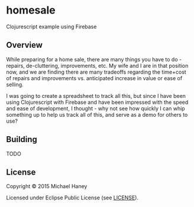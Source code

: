 # homesale

Clojurescript example using Firebase

## Overview

While preparing for a home sale, there are many things you have to do - repairs, de-cluttering, improvements, etc.
My wife and I are in that position now, and we are finding there are many tradeoffs regarding the time+cost of repairs
and improvements vs. anticipated increase in value or ease of selling.

I was going to create a spreadsheet to track all this, but since I have been using Clojurescript with Firebase and have been
impressed with the speed and ease of development, I thought - why not see how quickly I can whip something up to help us track
all of this, and serve as a demo for others to use?


## Building
TODO

## License

Copyright © 2015 Michael Haney

Licensed under Eclipse Public License (see [LICENSE](LICENSE)).
